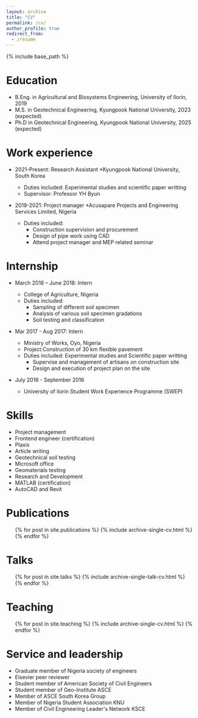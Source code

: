 ```yaml
---
layout: archive
title: "CV"
permalink: /cv/
author_profile: true
redirect_from:
  - /resume
---
```


{% include base_path %}

Education
======
* B.Eng. in Agricultural and Biosystems Engineering, University of Ilorin, 2019
* M.S. in Geotechnical Engineering, Kyungpook National University, 2023 (expected)
* Ph.D in Geotechnical Engineering, Kyungpook National University, 2025 (expected)

Work experience
======

* 2021-Present: Research Assistant
  *Kyungpook National University, South Korea
  * Duties included: Experimental studies and scientific paper writting
  * Supervisor: Professor YH Byun

* 2019-2021: Project manager
  *Acusapare Projects and Engineering Services Limited, Nigeria
  * Duties included:
    * Construction supervision and procurement
    * Design of pipe work using CAD
    * Attend project manager and MEP related  seminar

Internship
======

* March 2018 – June 2018: Intern
  * College of Agriculture, Nigeria
  * Duties included:
    * Sampling of different soil specimen
    * Analysis of various soil specimen gradations
    * Soil testing and classification

* Mar 2017 -  Aug 2017: Intern
  * Ministry of Works, Oyo, Nigeria
  * Project:Construction of 30 km flexible pavement
  * Duties included: Experimental studies and Scientific paper writting
    *	Supervise and management of artisans on construction site
    *	Design and execution of project plan on the site
      
* July 2016 - September 2016
    * University of ilorin Student Work Experience Programme (SWEP) 

Skills
======
*	Project management
* Frontend engineer (certification)
* Plaxis
* Article writing
* Geotechnical soil testing
* Microsoft office
* Geomaterials testing 
* Research and Development
* MATLAB (certification)
* AutoCAD and Revit

Publications
======
  <ul>{% for post in site.publications %}
    {% include archive-single-cv.html %}
  {% endfor %}</ul>
  
Talks
======
  <ul>{% for post in site.talks %}
    {% include archive-single-talk-cv.html %}
  {% endfor %}</ul>
  
Teaching
======
  <ul>{% for post in site.teaching %}
    {% include archive-single-cv.html %}
  {% endfor %}</ul>
  
Service and leadership
======
* Graduate member of Nigeria society of engineers 
* Elsevier peer reviewer
* Student member of American Society of Civil Engineers 
* Student member of Geo-Institute ASCE
* Member of ASCE South Korea Group 
* Member of  Nigeria Student  Association KNU
* Member of  Civil Engineering Leader's Network KSCE

